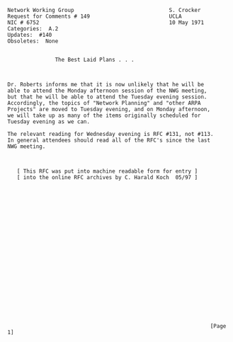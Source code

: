     Network Working Group                              S. Crocker
    Request for Comments # 149                         UCLA
    NIC # 6752                                         10 May 1971
    Categories:  A.2
    Updates:  #140
    Obsoletes:  None


                   The Best Laid Plans . . .



    Dr. Roberts informs me that it is now unlikely that he will be
    able to attend the Monday afternoon session of the NWG meeting,
    but that he will be able to attend the Tuesday evening session.
    Accordingly, the topics of "Network Planning" and "other ARPA
    Projects" are moved to Tuesday evening, and on Monday afternoon,
    we will take up as many of the items originally scheduled for
    Tuesday evening as we can.

    The relevant reading for Wednesday evening is RFC #131, not #113.
    In general attendees should read all of the RFC's since the last
    NWG meeting.



       [ This RFC was put into machine readable form for entry ]
       [ into the online RFC archives by C. Harald Koch  05/97 ]























                                                                    [Page 1]
